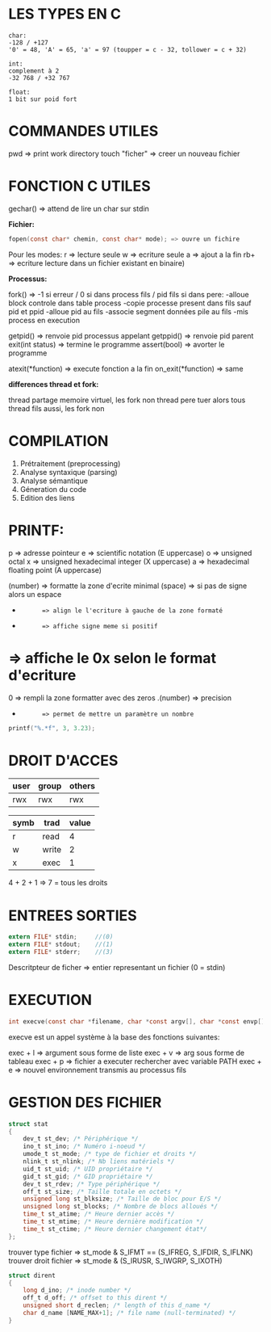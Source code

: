# LES TYPES EN C

```
char:
-128 / +127
'0' = 48, 'A' = 65, 'a' = 97 (toupper = c - 32, tollower = c + 32)

int:
complement à 2
-32 768 / +32 767

float:
1 bit sur poid fort
```
# COMMANDES UTILES

pwd 			=> print work directory
touch "ficher" 	=> creer un nouveau fichier

# FONCTION C UTILES

gechar() => attend de lire un char sur stdin

**Fichier:**
```c
fopen(const char* chemin, const char* mode); => ouvre un fichire 
```
Pour les modes:
r 	=> lecture seule
w 	=> ecriture seule
a 	=> ajout a la fin
rb+ => ecriture lecture dans un fichier existant en binaire)

**Processus:**

fork() => -1 si erreur / 0 si dans process fils / pid fils si dans pere:
-alloue block controle dans table process
-copie processe present dans fils sauf pid et ppid
-alloue pid au fils
-associe segment données pile au fils
-mis process en execution

getpid() 			=> renvoie pid processus appelant
getppid() 			=> renvoie pid parent
exit(int status)	=> termine le programme
assert(bool) 		=> avorter le programme

atexit(*function) 	=> execute fonction a la fin
on_exit(*function) 	=> same

**differences thread et fork:**

thread partage memoire virtuel, les fork non
thread pere tuer alors tous thread fils aussi, les fork non

# COMPILATION

1. Prétraitement (preprocessing)
2. Analyse syntaxique (parsing)
3. Analyse sémantique
4. Géneration du code
5. Edition des liens

# PRINTF:

p => adresse pointeur 
e => scientific notation (E uppercase)
o => unsigned octal
x => unsigned hexadecimal integer (X uppercase)
a => hexadecimal floating point (A uppercase)

(number) 	=> formatte la zone d'ecrite minimal
(space)		=> si pas de signe alors un espace
- 			=> align le l'ecriture à gauche de la zone formaté
+ 			=> affiche signe meme si positif
# 			=> affiche le 0x selon le format d'ecriture
0 			=> rempli la zone formatter avec des zeros
.(number) 	=> precision
* 			=> permet de mettre un paramètre un nombre 

```c
printf("%.*f", 3, 3.23);
```

# DROIT D'ACCES

| user | group | others |
|------|-------|--------|
| rwx  | rwx   | rwx    |

| symb | trad  | value |
|------|-------|-------|
| r    | read  | 4     |
| w    | write | 2     |
| x    | exec  | 1     |

4 + 2 + 1 => 7 = tous les droits

# ENTREES SORTIES

```c
extern FILE* stdin; 	//(0)
extern FILE* stdout; 	//(1)
extern FILE* stderr; 	//(3)
```

Descritpteur de ficher => entier representant un fichier (0 = stdin)

# EXECUTION

```c
int execve(const char *filename, char *const argv[], char *const envp[]); 
```
execve est un appel système à la base des fonctions suivantes:

exec + l => argument sous forme de liste
exec + v => arg sous forme de tableau
exec + p => fichier a executer rechercher avec variable PATH
exec + e => nouvel environnement transmis au processus fils

# GESTION DES FICHIER

```c
struct stat
{
	dev_t st_dev; /* Périphérique */
	ino_t st_ino; /* Numéro i-noeud */
	umode_t st_mode; /* type de fichier et droits */
	nlink_t st_nlink; /* Nb liens matériels */
	uid_t st_uid; /* UID propriétaire */
	gid_t st_gid; /* GID propriétaire */
	dev_t st_rdev; /* Type périphérique */
	off_t st_size; /* Taille totale en octets */
	unsigned long st_blksize; /* Taille de bloc pour E/S */
	unsigned long st_blocks; /* Nombre de blocs alloués */
	time_t st_atime; /* Heure dernier accès */
	time_t st_mtime; /* Heure dernière modification */
	time_t st_ctime; /* Heure dernier changement état*/
};
```

trouver type fichier 	=> st_mode & S_IFMT == (S_IFREG, S_IFDIR, S_IFLNK)
trouver droit fichier 	=> st_mode & (S_IRUSR, S_IWGRP, S_IXOTH) 

```c
struct dirent
{
	long d_ino; /* inode number */
	off_t d_off; /* offset to this dirent */
	unsigned short d_reclen; /* length of this d_name */
	char d_name [NAME_MAX+1]; /* file name (null-terminated) */
}
```